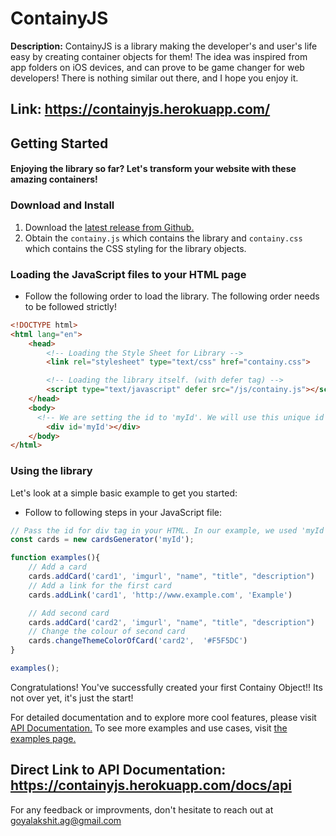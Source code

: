 # ContainyJS

**Description:** 
ContainyJS is a library making the developer's and user's life easy by creating container objects for them! The idea was inspired from app folders on iOS devices, and can prove to be game changer for web developers! There is nothing similar out there, and I hope you enjoy it. 

## Link: https://containyjs.herokuapp.com/

## Getting Started
#### Enjoying the library so far? Let's transform your website with these amazing containers!

### Download and Install

1. Download the [latest release from Github.](https://www.google.com/)
2. Obtain the `containy.js` which contains the library and `containy.css` which contains the CSS styling for the library objects.

### Loading the JavaScript files to your HTML page

- Follow the following order to load the library. The following order needs to be followed strictly!

```html
<!DOCTYPE html>
<html lang="en">
    <head>
        <!-- Loading the Style Sheet for Library -->
        <link rel="stylesheet" type="text/css" href="containy.css">

        <!-- Loading the library itself. (with defer tag) -->
        <script type="text/javascript" defer src="/js/containy.js"></script>
    </head>
    <body>
      <!-- We are setting the id to 'myId'. We will use this unique id to select our div tag in JS file. -->
        <div id='myId'></div>
    </body>
</html>
```

### Using the library

Let's look at a simple basic example to get you started:

- Follow to following steps in your JavaScript file:

```javascript
// Pass the id for div tag in your HTML. In our example, we used 'myId'.
const cards = new cardsGenerator('myId');

function examples(){
    // Add a card
    cards.addCard('card1', 'imgurl', "name", "title", "description")
    // Add a link for the first card
    cards.addLink('card1', 'http://www.example.com', 'Example')

    // Add second card
    cards.addCard('card2', 'imgurl', "name", "title", "description")
    // Change the colour of second card
    cards.changeThemeColorOfCard('card2',  '#F5F5DC')
}

examples();
```
Congratulations! You've successfully created your first Containy Object!! Its not over yet, it's just the start!

For detailed documentation and to explore more cool features, please visit [API Documentation.](https://containyjs.herokuapp.com/docs/api) To see more examples and use cases, visit [the examples page.](https://containyjs.herokuapp.com/example.html)


## Direct Link to API Documentation: https://containyjs.herokuapp.com/docs/api

For any feedback or improvments, don't hesitate to reach out at goyalakshit.ag@gmail.com
